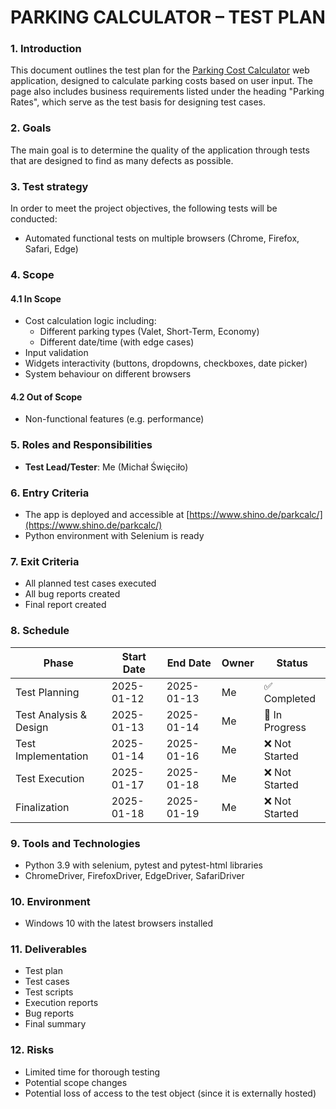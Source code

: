 <h1 align="center">PARKING CALCULATOR – TEST PLAN</h1>

### 1. Introduction
This document outlines the test plan for the [Parking Cost Calculator](https://www.shino.de/parkcalc/) web application, designed to calculate parking costs based on user input. The page also includes business requirements listed under the heading "Parking Rates", which serve as the test basis for designing test cases.

### 2. Goals
The main goal is to determine the quality of the application through tests that are designed to find as many defects as possible.

### 3. Test strategy
In order to meet the project objectives, the following tests will be conducted:
- Automated functional tests on multiple browsers (Chrome, Firefox, Safari, Edge)

### 4. Scope
#### 4.1 In Scope
- Cost calculation logic including:
  - Different parking types (Valet, Short-Term, Economy)
  - Different date/time (with edge cases)
- Input validation
- Widgets interactivity (buttons, dropdowns, checkboxes, date picker)
- System behaviour on different browsers

#### 4.2 Out of Scope
- Non-functional features (e.g. performance)

### 5. Roles and Responsibilities
- **Test Lead/Tester**: Me (Michał Święciło)

### 6. Entry Criteria
- The app is deployed and accessible at [https://www.shino.de/parkcalc/](https://www.shino.de/parkcalc/)
- Python environment with Selenium is ready

### 7. Exit Criteria
- All planned test cases executed
- All bug reports created
- Final report created

### 8. Schedule
| **Phase**              | **Start Date** | **End Date**   | **Owner** | **Status**      |
|------------------------|----------------|----------------|-----------|-----------------|
| Test Planning          | 2025-01-12     | 2025-01-13     | Me        | ✅ Completed    |
| Test Analysis & Design | 2025-01-13     | 2025-01-14     | Me        | 🔄 In Progress |
| Test Implementation    | 2025-01-14     | 2025-01-16     | Me        | ❌ Not Started |
| Test Execution         | 2025-01-17     | 2025-01-18     | Me        | ❌ Not Started |
| Finalization           | 2025-01-18     | 2025-01-19     | Me        | ❌ Not Started |

### 9. Tools and Technologies
- Python 3.9 with selenium, pytest and pytest-html libraries
- ChromeDriver, FirefoxDriver, EdgeDriver, SafariDriver

### 10. Environment
- Windows 10 with the latest browsers installed

### 11. Deliverables
- Test plan
- Test cases
- Test scripts
- Execution reports
- Bug reports
- Final summary

### 12. Risks
- Limited time for thorough testing
- Potential scope changes
- Potential loss of access to the test object (since it is externally hosted)

